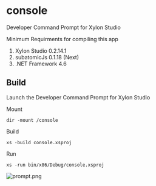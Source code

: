# console

Developer Command Prompt for Xylon Studio

Minimum Requirments for compiling this app

1. Xylon Studio 0.2.14.1
2. subatomicJs 0.1.18 (Next)
3. .NET Framework 4.6


## Build
Launch the Developer Command Prompt for Xylon Studio

Mount 
```
dir -mount /console
```


Build
```
xs -build console.xsproj
```


Run
```
xs -run bin/x86/Debug/console.xsproj
```

![prompt.png](http://i65.tinypic.com/fk8qht.png)
